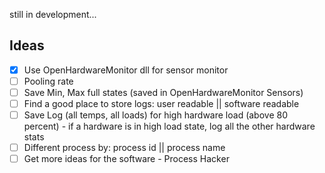
still in development...

Ideas
---

- [x] Use OpenHardwareMonitor dll for sensor monitor
- [ ] Pooling rate
- [ ] Save Min, Max full states (saved in OpenHardwareMonitor Sensors)
- [ ] Find a good place to store logs: user readable || software readable
- [ ] Save Log (all temps, all loads) for high hardware load (above 80 percent) - if a hardware is in high load state, log all the other hardware stats
- [ ] Different process by: process id || process name
- [ ] Get more ideas for the software - Process Hacker
